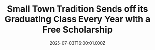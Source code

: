 ---
title: "Small Town Tradition Sends off its Graduating Class Every Year with a Free Scholarship"
date: 2025-07-03T16:00:01.000Z
category: Human Kindness
externalLink: "https://www.goodnewsnetwork.org/tiny-towns-tradition-sees-its-graduating-class-sent-off-with-a-scholarship-every-year/"
image: ""
excerpt: "For the last 30 years a tiny Minnesota town has played a huge role in the lives of its graduating students. Despite the population of Swanville sitting at a comfortable 328, what is essentially one big family comes together every year to send off their seniors with a scholarship. Through bake sales, chili cookoffs, bingo, […] The post Small Town…"
---